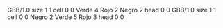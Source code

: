 <gs-board without-header> GBB/1.0
size 1 1
cell 0 0 Verde 4 Rojo 2 Negro 2 
head 0 0
 </gs-board>
<gs-board without-header> GBB/1.0
size 1 1
cell 0 0 Negro 2 Verde 5 Rojo 3 
head 0 0
 </gs-board>